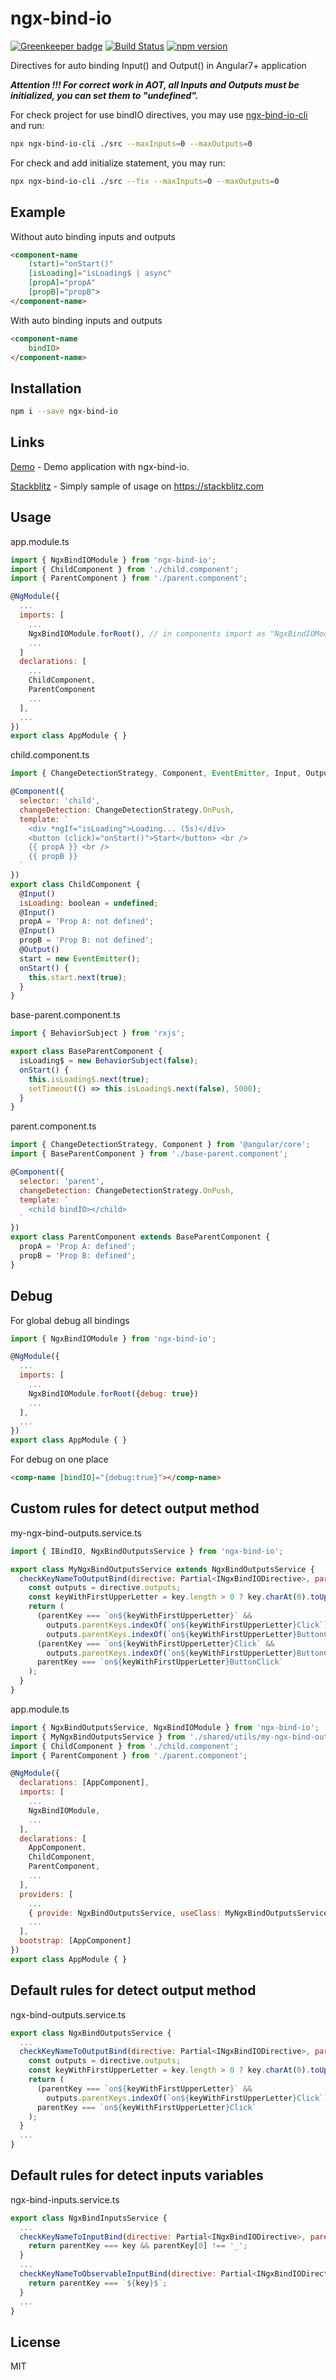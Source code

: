 # ngx-bind-io

[![Greenkeeper badge](https://badges.greenkeeper.io/EndyKaufman/ngx-bind-io.svg)](https://greenkeeper.io/)
[![Build Status](https://travis-ci.org/EndyKaufman/ngx-bind-io.svg?branch=master)](https://travis-ci.org/EndyKaufman/ngx-bind-io)
[![npm version](https://badge.fury.io/js/ngx-bind-io.svg)](https://badge.fury.io/js/ngx-bind-io)


Directives for auto binding Input() and Output() in Angular7+ application

***Attention !!! For correct work in AOT, all Inputs and Outputs ​​must be initialized, you can set them to "undefined".***

For check project for use bindIO directives, you may use [ngx-bind-io-cli](https://www.npmjs.com/package/ngx-bind-io-cli) and run:
```bash
npx ngx-bind-io-cli ./src --maxInputs=0 --maxOutputs=0
```

For check and add initialize statement, you may run:
```bash
npx ngx-bind-io-cli ./src --fix --maxInputs=0 --maxOutputs=0
```

## Example

Without auto binding inputs and outputs
```html
<component-name
    (start)="onStart()"
    [isLoading]="isLoading$ | async"
    [propA]="propA"
    [propB]="propB">
</component-name>
```

With auto binding inputs and outputs
```html
<component-name
    bindIO>
</component-name>
```

## Installation

```bash
npm i --save ngx-bind-io
```

## Links

[Demo](https://endykaufman.github.io/ngx-bind-io) - Demo application with ngx-bind-io.

[Stackblitz](https://stackblitz.com/edit/ngx-bind-io) - Simply sample of usage on https://stackblitz.com

## Usage

app.module.ts
```js
import { NgxBindIOModule } from 'ngx-bind-io';
import { ChildComponent } from './child.component';
import { ParentComponent } from './parent.component';

@NgModule({
  ...
  imports: [
    ...
    NgxBindIOModule.forRoot(), // in components import as "NgxBindIOModule"
    ...
  ]
  declarations: [ 
    ...
    ChildComponent, 
    ParentComponent 
    ...
  ],
  ...
})
export class AppModule { }
```

child.component.ts
```js
import { ChangeDetectionStrategy, Component, EventEmitter, Input, Output } from '@angular/core';

@Component({
  selector: 'child',
  changeDetection: ChangeDetectionStrategy.OnPush,
  template: `
    <div *ngIf="isLoading">Loading... (5s)</div>
    <button (click)="onStart()">Start</button> <br />
    {{ propA }} <br />
    {{ propB }}
  `
})
export class ChildComponent {
  @Input()
  isLoading: boolean = undefined;
  @Input()
  propA = 'Prop A: not defined';
  @Input()
  propB = 'Prop B: not defined';
  @Output()
  start = new EventEmitter();
  onStart() {
    this.start.next(true);
  }
}
```

base-parent.component.ts
```js
import { BehaviorSubject } from 'rxjs';

export class BaseParentComponent {
  isLoading$ = new BehaviorSubject(false);
  onStart() {
    this.isLoading$.next(true);
    setTimeout(() => this.isLoading$.next(false), 5000);
  }
}
```

parent.component.ts
```js
import { ChangeDetectionStrategy, Component } from '@angular/core';
import { BaseParentComponent } from './base-parent.component';

@Component({
  selector: 'parent',
  changeDetection: ChangeDetectionStrategy.OnPush,
  template: `
    <child bindIO></child>
  `
})
export class ParentComponent extends BaseParentComponent {
  propA = 'Prop A: defined';
  propB = 'Prop B: defined';
}
```
## Debug

For global debug all bindings

```js
import { NgxBindIOModule } from 'ngx-bind-io';

@NgModule({
  ...
  imports: [
    ...
    NgxBindIOModule.forRoot({debug: true})
    ...
  ],
  ...
})
export class AppModule { }
```

For debug on one place
```html
<comp-name [bindIO]="{debug:true}"></comp-name>
```

## Custom rules for detect output method

my-ngx-bind-outputs.service.ts
```js
import { IBindIO, NgxBindOutputsService } from 'ngx-bind-io';

export class MyNgxBindOutputsService extends NgxBindOutputsService {
  checkKeyNameToOutputBind(directive: Partial<INgxBindIODirective>, parentKey: string, key: string) {
    const outputs = directive.outputs;
    const keyWithFirstUpperLetter = key.length > 0 ? key.charAt(0).toUpperCase() + key.substr(1) : key;
    return (
      (parentKey === `on${keyWithFirstUpperLetter}` &&
        outputs.parentKeys.indexOf(`on${keyWithFirstUpperLetter}Click`) === -1 &&
        outputs.parentKeys.indexOf(`on${keyWithFirstUpperLetter}ButtonClick`) === -1) ||
      (parentKey === `on${keyWithFirstUpperLetter}Click` &&
        outputs.parentKeys.indexOf(`on${keyWithFirstUpperLetter}ButtonClick`) === -1) ||
      parentKey === `on${keyWithFirstUpperLetter}ButtonClick`
    );
  }
}

```

app.module.ts
```js
import { NgxBindOutputsService, NgxBindIOModule } from 'ngx-bind-io';
import { MyNgxBindOutputsService } from './shared/utils/my-ngx-bind-outputs.service';
import { ChildComponent } from './child.component';
import { ParentComponent } from './parent.component';

@NgModule({
  declarations: [AppComponent],
  imports: [
    ...
    NgxBindIOModule,
    ...
  ],
  declarations: [ 
    AppComponent,
    ChildComponent, 
    ParentComponent,
    ...
  ],
  providers: [
    ...
    { provide: NgxBindOutputsService, useClass: MyNgxBindOutputsService },
    ...
  ],
  bootstrap: [AppComponent]
})
export class AppModule { }
```

## Default rules for detect output method

ngx-bind-outputs.service.ts
```js
export class NgxBindOutputsService {
  ...
  checkKeyNameToOutputBind(directive: Partial<INgxBindIODirective>, parentKey: string, key: string) {
    const outputs = directive.outputs;
    const keyWithFirstUpperLetter = key.length > 0 ? key.charAt(0).toUpperCase() + key.substr(1) : key;
    return (
      (parentKey === `on${keyWithFirstUpperLetter}` &&
        outputs.parentKeys.indexOf(`on${keyWithFirstUpperLetter}Click`) === -1) ||
      parentKey === `on${keyWithFirstUpperLetter}Click`
    );
  }
  ...
}
```

## Default rules for detect inputs variables

ngx-bind-inputs.service.ts
```js
export class NgxBindInputsService {
  ...
  checkKeyNameToInputBind(directive: Partial<INgxBindIODirective>, parentKey: string, key: string) {
    return parentKey === key && parentKey[0] !== '_';
  }  
  ...
  checkKeyNameToObservableInputBind(directive: Partial<INgxBindIODirective>, parentKey, key) {
    return parentKey === `${key}$`;
  }
  ...
}
```

## License

MIT
